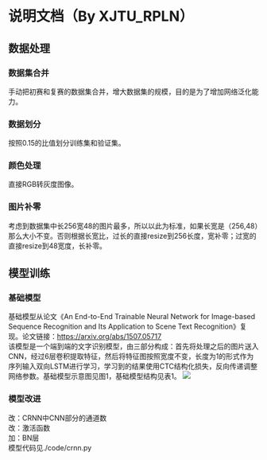 说明文档（By XJTU_RPLN）
=========
## 数据处理
### 数据集合并
手动把初赛和复赛的数据集合并，增大数据集的规模，目的是为了增加网络泛化能力。
### 数据划分
按照0.15的比值划分训练集和验证集。
### 颜色处理
直接RGB转灰度图像。
### 图片补零
考虑到数据集中长256宽48的图片最多，所以以此为标准，如果长宽是（256,48）那么大小不变。否则根据长宽比，过长的直接resize到256长度，宽补零；过宽的直接resize到48宽度，长补零。
## 模型训练
### 基础模型
基础模型从论文《An End-to-End Trainable Neural Network for Image-based Sequence Recognition and Its Application to Scene Text Recognition》复现。论文链接：https://arxiv.org/abs/1507.05717<br>
该模型是一个端到端的文字识别模型，由三部分构成：首先将处理之后的图片送入CNN，经过6层卷积提取特征，然后将特征图按照宽度不变，长度为1的形式作为序列输入双向LSTM进行学习，学习到的结果使用CTC结构化损失，反向传递调整网络参数。基础模型示意图见图1，基础模型结构见表1。
![](https://github.com/LiBiying/OCR_XJTU_RPLN/raw.master/网络结构.jpg)
### 模型改进
改：CRNN中CNN部分的通道数<br>
改：激活函数<br>
加：BN层<br>
模型代码见./code/crnn.py
